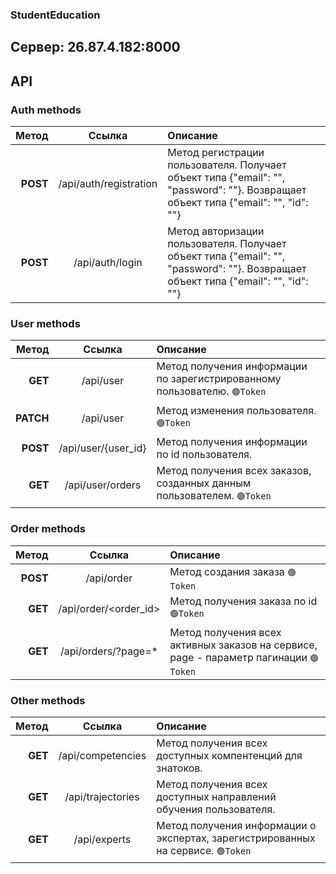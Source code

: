 ### StudentEducation

## Cервер: 26.87.4.182:8000
## API

### Аuth methods

| Метод | Ссылка | Описание|
|----:|:----:|:---------------|
| **POST** | /api/auth/registration | Метод регистрации пользователя. Получает объект типа {"email": "", "password": ""}. Возвращает объект типа {"email": "", "id": ""} |
| **POST** | /api/auth/login | Метод авторизации пользователя. Получает объект типа {"email": "", "password": ""}. Возвращает объект типа {"email": "", "id": ""} |

### User methods

| Метод | Ссылка | Описание|
|----:|:----:|:---------------|
| **GET** | /api/user | Метод получения информации по зарегистрированному пользователю. `🟢Token`|
| **PATCH** | /api/user | Метод изменения пользователя. `🟢Token`|
| **POST** | /api/user/{user_id} | Метод получения информации по id пользователя. |
| **GET** | /api/user/orders | Метод получения всех заказов, созданных данным пользователем. `🟢Token`| 

### Order methods

| Метод | Ссылка | Описание|
|----:|:----:|:---------------|
| **POST** | /api/order | Метод создания заказа `🟢Token`|
| **GET** | /api/order/<order_id> | Метод получения заказа по id `🟢Token`|
| **GET** | /api/orders/?page=* | Метод получения всех активных заказов на сервисе, page - параметр пагинации `🟢Token`|

### Other methods

| Метод | Ссылка | Описание|
|----:|:----:|:---------------|
| **GET** | /api/competencies | Метод получения всех доступных компентенций для знатоков. |
| **GET** | /api/trajectories | Метод получения всех доступных направлений обучения пользователя. |
| **GET** | /api/experts | Метод получения информации о экспертах, зарегистрированных на сервисе. `🟢Token`|

